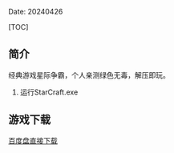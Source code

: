 Date: 20240426


[TOC]


## 简介
经典游戏星际争霸，个人亲测绿色无毒，解压即玩。

1. 运行StarCraft.exe



## 游戏下载

<a class="btn btn-primary" target="_blank"
    href="https://pan.baidu.com/s/1LyFiiKZ7s_6y45BdzCPDSQ?pwd=xarq"><span
        class="glyphicon glyphicon-download-alt" aria-hidden="true"></span>
    百度盘直接下载
</a>